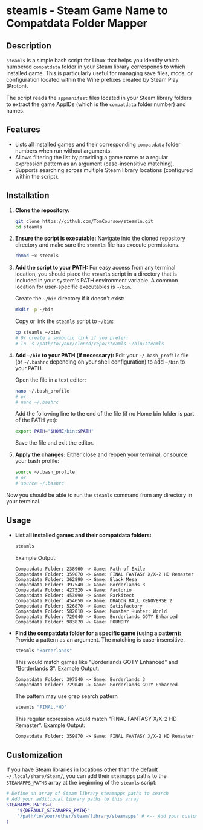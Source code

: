 # steamls - Steam Game Name to Compatdata Folder Mapper

## Description

`steamls` is a simple bash script for Linux that helps you identify which numbered `compatdata` folder in your Steam library corresponds to which installed game. This is particularly useful for managing save files, mods, or configuration located within the Wine prefixes created by Steam Play (Proton).

The script reads the `appmanifest` files located in your Steam library folders to extract the game AppIDs (which is the `compatdata` folder number) and names.

## Features

* Lists all installed games and their corresponding `compatdata` folder numbers when run without arguments. 
* Allows filtering the list by providing a game name or a regular expression pattern as an argument (case-insensitive matching).
* Supports searching across multiple Steam library locations (configured within the script).

## Installation

1.  **Clone the repository:**
    ```bash
    git clone https://github.com/TomCoursow/steamln.git
    cd steamls
    ```

2.  **Ensure the script is executable:**
    Navigate into the cloned repository directory and make sure the `steamls` file has execute permissions.
    ```bash
    chmod +x steamls
    ```

3.  **Add the script to your PATH:**
    For easy access from any terminal location, you should place the `steamls` script in a directory that is included in your system's PATH environment variable. A common location for user-specific executables is `~/bin`.

    Create the `~/bin` directory if it doesn't exist:
    ```bash
    mkdir -p ~/bin
    ```

    Copy or link the `steamls` script to `~/bin`:
    ```bash
    cp steamls ~/bin/
    # Or create a symbolic link if you prefer:
    # ln -s /path/to/your/cloned/repo/steamls ~/bin/steamls
    ```

4.  **Add `~/bin` to your PATH (if necessary):**
    Edit your `~/.bash_profile` file (or `~/.bashrc` depending on your shell configuration) to add `~/bin` to your PATH.

    Open the file in a text editor:
    ```bash
    nano ~/.bash_profile
    # or
    # nano ~/.bashrc
    ```

    Add the following line to the end of the file (if no Home bin folder is part of the PATH yet):
    ```bash
    export PATH="$HOME/bin:$PATH"
    ```

    Save the file and exit the editor.

5.  **Apply the changes:**
    Either close and reopen your terminal, or source your bash profile:
    ```bash
    source ~/.bash_profile
    # or
    # source ~/.bashrc
    ```

Now you should be able to run the `steamls` command from any directory in your terminal.

## Usage

* **List all installed games and their compatdata folders:**
    ```bash
    steamls
    ```
    Example Output:
    ```
    Compatdata Folder: 238960 -> Game: Path of Exile
    Compatdata Folder: 359870 -> Game: FINAL FANTASY X/X-2 HD Remaster
    Compatdata Folder: 362890 -> Game: Black Mesa
    Compatdata Folder: 397540 -> Game: Borderlands 3
    Compatdata Folder: 427520 -> Game: Factorio
    Compatdata Folder: 453090 -> Game: Parkitect
    Compatdata Folder: 454650 -> Game: DRAGON BALL XENOVERSE 2
    Compatdata Folder: 526870 -> Game: Satisfactory
    Compatdata Folder: 582010 -> Game: Monster Hunter: World
    Compatdata Folder: 729040 -> Game: Borderlands GOTY Enhanced
    Compatdata Folder: 983870 -> Game: FOUNDRY
    ```

* **Find the compatdata folder for a specific game (using a pattern):**
    Provide a pattern as an argument. The matching is case-insensitive.
    ```bash
    steamls "Borderlands"
    ```
    This would match games like "Borderlands GOTY Enhanced" and "Borderlands 3".
    Example Output:
    ```
    Compatdata Folder: 397540 -> Game: Borderlands 3
    Compatdata Folder: 729040 -> Game: Borderlands GOTY Enhanced
    ```

    The pattern may use grep search pattern
    ```bash
    steamls "FINAL.*HD"
    ```
    This regular expression would match "FINAL FANTASY X/X-2 HD Remaster".
    Example Output:
    ```
    Compatdata Folder: 359870 -> Game: FINAL FANTASY X/X-2 HD Remaster
    ```

## Customization

If you have Steam libraries in locations other than the default `~/.local/share/Steam/`, you can add their `steamapps` paths to the `STEAMAPPS_PATHS` array at the beginning of the `steamls` script:

```bash
# Define an array of Steam library steamapps paths to search
# Add your additional library paths to this array
STEAMAPPS_PATHS=(
    "${DEFAULT_STEAMAPPS_PATH}"
    "/path/to/your/other/steam/library/steamapps" # <-- Add your custom path here
)
